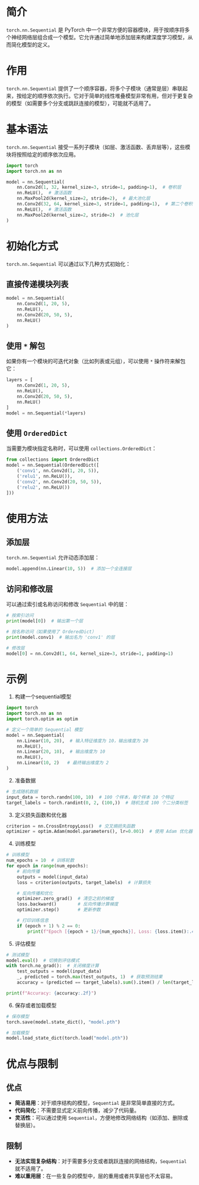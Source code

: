 ## 

# 简介
`torch.nn.Sequential` 是 PyTorch 中一个非常方便的容器模块，用于按顺序将多个神经网络层组合成一个模型。它允许通过简单地添加层来构建深度学习模型，从而简化模型的定义。

# 作用
`torch.nn.Sequential` 提供了一个顺序容器，将多个子模块（通常是层）串联起来，按给定的顺序依次执行。它对于简单的线性堆叠模型非常有用，但对于更复杂的模型（如需要多个分支或跳跃连接的模型），可能就不适用了。

# 基本语法
`torch.nn.Sequential` 接受一系列子模块（如层、激活函数、丢弃层等），这些模块将按照给定的顺序依次应用。

```python
import torch
import torch.nn as nn

model = nn.Sequential(
    nn.Conv2d(1, 32, kernel_size=3, stride=1, padding=1),  # 卷积层
    nn.ReLU(),  # 激活函数
    nn.MaxPool2d(kernel_size=2, stride=2),  # 最大池化层
    nn.Conv2d(32, 64, kernel_size=3, stride=1, padding=1),  # 第二个卷积层
    nn.ReLU(),  # 激活函数
    nn.MaxPool2d(kernel_size=2, stride=2)  # 池化层
)
```

# 初始化方式
`torch.nn.Sequential` 可以通过以下几种方式初始化：

## 直接传递模块列表
```python
model = nn.Sequential(
    nn.Conv2d(1, 20, 5),
    nn.ReLU(),
    nn.Conv2d(20, 50, 5),
    nn.ReLU()
)
```

## 使用 `*` 解包
如果你有一个模块的可迭代对象（比如列表或元组），可以使用 `*` 操作符来解包它：
```python
layers = [
    nn.Conv2d(1, 20, 5),
    nn.ReLU(),
    nn.Conv2d(20, 50, 5),
    nn.ReLU()
]
model = nn.Sequential(*layers)
```

## 使用 `OrderedDict`
当需要为模块指定名称时，可以使用 `collections.OrderedDict`：
```python
from collections import OrderedDict
model = nn.Sequential(OrderedDict([
    ('conv1', nn.Conv2d(1, 20, 5)),
    ('relu1', nn.ReLU()),
    ('conv2', nn.Conv2d(20, 50, 5)),
    ('relu2', nn.ReLU())
]))
```

# 使用方法
## 添加层
`torch.nn.Sequential` 允许动态添加层：

```python
model.append(nn.Linear(10, 5))  # 添加一个全连接层
```

## 访问和修改层
可以通过索引或名称访问和修改 `Sequential` 中的层：
```python
# 按索引访问
print(model[0])  # 输出第一个层

# 按名称访问（如果使用了 OrderedDict）
print(model.conv1)  # 输出名为 'conv1' 的层

# 修改层
model[0] = nn.Conv2d(1, 64, kernel_size=3, stride=1, padding=1)
```

# 示例

1. 构建一个sequential模型

```python
import torch
import torch.nn as nn
import torch.optim as optim

# 定义一个简单的 Sequential 模型
model = nn.Sequential(
    nn.Linear(10, 20),  # 输入特征维度为 10，输出维度为 20
    nn.ReLU(),
    nn.Linear(20, 10),  # 输出维度为 10
    nn.ReLU(),
    nn.Linear(10, 2)   # 最终输出维度为 2
)
```

2. 准备数据

```python
# 生成随机数据
input_data = torch.randn(100, 10)  # 100 个样本，每个样本 10 个特征
target_labels = torch.randint(0, 2, (100,))  # 随机生成 100 个二分类标签
```

3. 定义损失函数和优化器

```python
criterion = nn.CrossEntropyLoss()  # 交叉熵损失函数
optimizer = optim.Adam(model.parameters(), lr=0.001)  # 使用 Adam 优化器
```

4. 训练模型

```python
# 训练模型
num_epochs = 10  # 训练轮数
for epoch in range(num_epochs):
    # 前向传播
    outputs = model(input_data)
    loss = criterion(outputs, target_labels)  # 计算损失

    # 反向传播和优化
    optimizer.zero_grad()  # 清空之前的梯度
    loss.backward()        # 反向传播计算梯度
    optimizer.step()       # 更新参数

    # 打印训练信息
    if (epoch + 1) % 2 == 0:
        print(f"Epoch [{epoch + 1}/{num_epochs}], Loss: {loss.item():.4f}")
```

5. 评估模型

```python
# 测试模型
model.eval()  # 切换到评估模式
with torch.no_grad():  # 关闭梯度计算
    test_outputs = model(input_data)
    _, predicted = torch.max(test_outputs, 1)  # 获取预测结果
    accuracy = (predicted == target_labels).sum().item() / len(target_labels)

print(f"Accuracy: {accuracy:.2f}")
```

6. 保存或者加载模型

```python
# 保存模型
torch.save(model.state_dict(), "model.pth")

# 加载模型
model.load_state_dict(torch.load("model.pth"))
```





# 优点与限制

## 优点
- **简洁易用**：对于顺序结构的模型，`Sequential` 是非常简单直接的方式。
- **代码简化**：不需要显式定义前向传播，减少了代码量。
- **灵活性**：可以通过使用 `Sequential`，方便地修改网络结构（如添加、删除或替换层）。

## 限制
- **无法实现复杂结构**：对于需要多分支或者跳跃连接的网络结构，`Sequential` 就不适用了。
- **难以重用层**：在一些复杂的模型中，层的重用或者共享层也不太容易。

